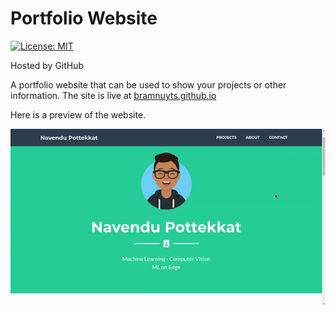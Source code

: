 # Portfolio Website

[![License: MIT](https://img.shields.io/badge/License-MIT-yellow.svg)](https://opensource.org/licenses/MIT)

Hosted by GitHub

A portfolio website that can be used to show your projects or other information. The site is live at [bramnuyts.github.io](https://bramnuyts.github.io/portfolio/)

Here is a preview of the website.

![Preview](preview.gif)
